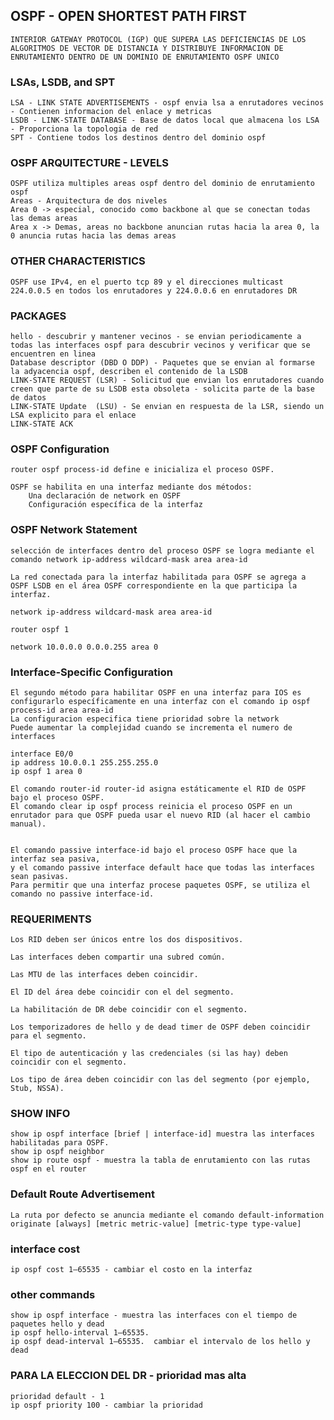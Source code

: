 ## OSPF - OPEN SHORTEST PATH FIRST
    INTERIOR GATEWAY PROTOCOL (IGP) QUE SUPERA LAS DEFICIENCIAS DE LOS ALGORITMOS DE VECTOR DE DISTANCIA Y DISTRIBUYE INFORMACION DE ENRUTAMIENTO DENTRO DE UN DOMINIO DE ENRUTAMIENTO OSPF UNICO

###    LSAs, LSDB, and SPT
    LSA - LINK STATE ADVERTISEMENTS - ospf envia lsa a enrutadores vecinos - Contienen informacion del enlace y metricas
    LSDB - LINK-STATE DATABASE - Base de datos local que almacena los LSA - Proporciona la topologia de red
    SPT - Contiene todos los destinos dentro del dominio ospf

### OSPF ARQUITECTURE - LEVELS
    OSPF utiliza multiples areas ospf dentro del dominio de enrutamiento ospf 
    Areas - Arquitectura de dos niveles
    Area 0 -> especial, conocido como backbone al que se conectan todas las demas areas
    Area x -> Demas, areas no backbone anuncian rutas hacia la area 0, la 0 anuncia rutas hacia las demas areas

### OTHER CHARACTERISTICS
    OSPF use IPv4, en el puerto tcp 89 y el direcciones multicast 224.0.0.5 en todos los enrutadores y 224.0.0.6 en enrutadores DR

### PACKAGES 
    hello - descubrir y mantener vecinos - se envian periodicamente a todas las interfaces ospf para descubrir vecinos y verificar que se encuentren en linea
    Database descriptor (DBD O DDP) - Paquetes que se envian al formarse la adyacencia ospf, describen el contenido de la LSDB
    LINK-STATE REQUEST (LSR) - Solicitud que envian los enrutadores cuando creen que parte de su LSDB esta obsoleta - solicita parte de la base de datos 
    LINK-STATE Update  (LSU) - Se envian en respuesta de la LSR, siendo un LSA explicito para el enlace 
    LINK-STATE ACK 

### OSPF Configuration​
    router ospf process-id define e inicializa el proceso OSPF.
    
    OSPF se habilita en una interfaz mediante dos métodos:​
        Una declaración de network en OSPF​
        Configuración específica de la interfaz​

### ​OSPF Network Statement​ 
    selección de interfaces dentro del proceso OSPF se logra mediante el comando network ip-address wildcard-mask area area-id 
    
    La red conectada para la interfaz habilitada para OSPF se agrega a OSPF LSDB en el área OSPF correspondiente en la que participa la interfaz.​

    network ip-address wildcard-mask area area-id 

    router ospf 1

    network 10.0.0.0 0.0.0.255 area 0 

### Interface-Specific Configuration
    El segundo método para habilitar OSPF en una interfaz para IOS es configurarlo específicamente en una interfaz con el comando ip ospf process-id area area-id
    La configuracion especifica tiene prioridad sobre la network
    Puede aumentar la complejidad cuando se incrementa el numero de interfaces

    interface E0/0
    ip address 10.0.0.1 255.255.255.0   
    ip ospf 1 area 0

    El comando router-id router-id asigna estáticamente el RID de OSPF bajo el proceso OSPF. 
    El comando clear ip ospf process reinicia el proceso OSPF en un enrutador para que OSPF pueda usar el nuevo RID (al hacer el cambio manual).​


    El comando passive interface-id bajo el proceso OSPF hace que la interfaz sea pasiva, 
    y el comando passive interface default hace que todas las interfaces sean pasivas. 
    Para permitir que una interfaz procese paquetes OSPF, se utiliza el comando no passive interface-id.​


### REQUERIMENTS
    Los RID deben ser únicos entre los dos dispositivos.​

    Las interfaces deben compartir una subred común.​

    Las MTU de las interfaces deben coincidir.​

    El ID del área debe coincidir con el del segmento.​

    La habilitación de DR debe coincidir con el segmento.​

    Los temporizadores de hello y de dead timer de OSPF deben coincidir para el segmento.​

    El tipo de autenticación y las credenciales (si las hay) deben coincidir con el segmento.​

    Los tipo de área deben coincidir con las del segmento (por ejemplo, Stub, NSSA).​

### SHOW INFO 
    show ip ospf interface [brief | interface-id] muestra las interfaces habilitadas para OSPF.​
    show ip ospf neighbor
    show ip route ospf - muestra la tabla de enrutamiento con las rutas ospf en el router

### Default Route Advertisement​
    La ruta por defecto se anuncia mediante el comando default-information originate [always] [metric metric-value] [metric-type type-value]

### interface cost
    ip ospf cost 1–65535 - cambiar el costo en la interfaz 

### other commands
    show ip ospf interface - muestra las interfaces con el tiempo de paquetes hello y dead
    ip ospf hello-interval 1–65535.​
    ip ospf dead-interval 1–65535.​  cambiar el intervalo de los hello y dead

### PARA LA ELECCION DEL DR - prioridad mas alta
    prioridad default - 1 
    ip ospf priority 100 - cambiar la prioridad